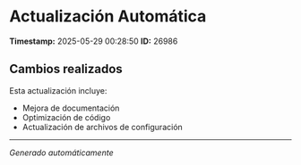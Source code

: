 # Actualización Automática

**Timestamp:** 2025-05-29 00:28:50
**ID:** 26986

## Cambios realizados

Esta actualización incluye:
- Mejora de documentación
- Optimización de código
- Actualización de archivos de configuración

---
*Generado automáticamente*
